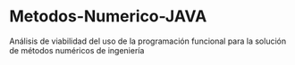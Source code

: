 # Metodos-Numerico-JAVA
Análisis de viabilidad del uso de la programación funcional para la solución de métodos numéricos de ingeniería 
